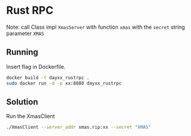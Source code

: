# Rust RPC

Note:
call Class impl ``XmasServer`` with function ``xmas`` with the ``secret`` string parameter ``XMAS``


## Running

Insert flag in Dockerfile.

```bash
docker build -t dayxx_rustrpc .
sudo docker run -d -p xx:8080 dayxx_rustrpc
```

## Solution

Run the XmasClient

```bash
./XmasClient --server_addr xmas.rip:xx --secret "XMAS"
```